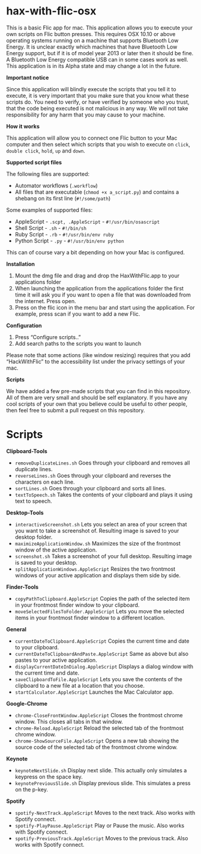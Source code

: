 # hax-with-flic-osx

This is a basic Flic app for mac. This application allows you to execute your own scripts on Flic button presses. This requires OSX 10.10 or above operating systems running on a machine that supports Bluetooth Low Energy. It is unclear exactly which machines that have Bluetooth Low Energy support, but if it is of model year 2013 or later then it should be fine. A Bluetooth Low Energy compatible USB can in some cases work as well. This application is in its Alpha state and may change a lot in the future.

**Important notice**

Since this application will blindly execute the scripts that you tell it to execute, it is very important that you make sure that you know what these scripts do. You need to verify, or have verified by someone who you trust, that the code being executed is not malicious in any way. We will not take responsibility for any harm that you may cause to your machine. 

**How it works**

This application will allow you to connect one Flic button to your Mac computer and then select which scripts that you wish to execute on `click`, `double click`, `hold`, `up` and `down`.

**Supported script files**

The following files are supported:

* Automator workflows (`.workflow`)
* All files that are executable (`chmod +x a_script.py`) and contains a shebang on its first line (`#!/some/path`)

Some examples of supported files:

* AppleScript - `.scpt, .AppleScript` - `#!/usr/bin/osascript`
* Shell Script - `.sh` - `#!/bin/sh`
* Ruby Script - `.rb` - `#!/usr/bin/env ruby`
* Python Script - `.py` - `#!/usr/bin/env python`

This can of course vary a bit depending on how your Mac is configured.

**Installation**

1. Mount the dmg file and drag and drop the HaxWithFlic.app to your applications folder
2. When launching the application from the applications folder the first time it will ask you if you want to open a file that was downloaded from the internet. Press open.
3. Press on the flic icon in the menu bar and start using the application. For example, press scan if you want to add a new Flic.

**Configuration**

1. Press “Configure scripts..”
2. Add search paths to the scripts you want to launch

Please note that some actions (like window resizing) requires that you add “HackWithFlic” to the accessibility list under the privacy settings of your mac.

**Scripts**

We have added a few pre-made scripts that you can find in this repository. All of them are very small and should be self explanatory. If you have any cool scripts of your own that you believe could be useful to other people, then feel free to submit a pull request on this repository.


# Scripts

**Clipboard-Tools**

* `removeDuplicateLines.sh` Goes through your clipboard and removes all duplicate lines.
* `reverseLines.sh` Goes through your clipboard and reverses the characters on each line.
* `sortLines.sh` Goes through your clipboard and sorts all lines.
* `textToSpeech.sh` Takes the contents of your clipboard and plays it using text to speech.

**Desktop-Tools**

* `interactiveScreenshot.sh` Lets you select an area of your screen that you want to take a screenshot of. Resulting image is saved to your desktop folder.
* `maximizeApplicationWindow.sh` Maximizes the size of the frontmost window of the active application.
* `screenshot.sh` Takes a screenshot of your full desktop. Resulting image is saved to your desktop.
* `splitApplicationWindows.AppleScript` Resizes the two frontmost windows of your active application and displays them side by side.

**Finder-Tools**

* `copyPathToClipboard.AppleScript` Copies the path of the selected item in your frontmost finder window to your clipboard.
* `moveSelectedFilesToFolder.AppleScript` Lets you move the selected items in your frontmost finder window to a different location.

**General**

* `currentDateToClipboard.AppleScript` Copies the current time and date to your clipboard.
* `currentDateToClipboardAndPaste.AppleScript` Same as above but also pastes to your active application.
* `displayCurrentDateInDialog.AppleScript` Displays a dialog window with the current time and date.
* `saveClipboardToFile.AppleScript` Lets you save the contents of the clipboard to a new file at a location that you choose.
* `startCalculator.AppleScript` Launches the Mac Calculator app.

**Google-Chrome**

* `chrome-CloseFrontWindow.AppleScript` Closes the frontmost chrome window. This closes all tabs in that window.
* `chrome-Reload.AppleScript` Reload the selected tab of the frontmost chrome window.
* `chrome-ShowSourceFile.AppleScript` Opens a new tab showing the source code of the selected tab of the frontmost chrome window.

**Keynote**

* `keynoteNextSlide.sh` Display next slide. This actually only simulates a keypress on the space key.
* `keynotePreviousSlide.sh` Display previous slide. This simulates a press on the p-key.

**Spotify**

* `spotify-NextTrack.AppleScript` Moves to the next track. Also works with Spotify connect.
* `spotify-PlayPause.AppleScript` Play or Pause the music. Also works with Spotify connect.
* `spotify-PreviousTrack.AppleScript` Moves to the previous track. Also works with Spotify connect.

